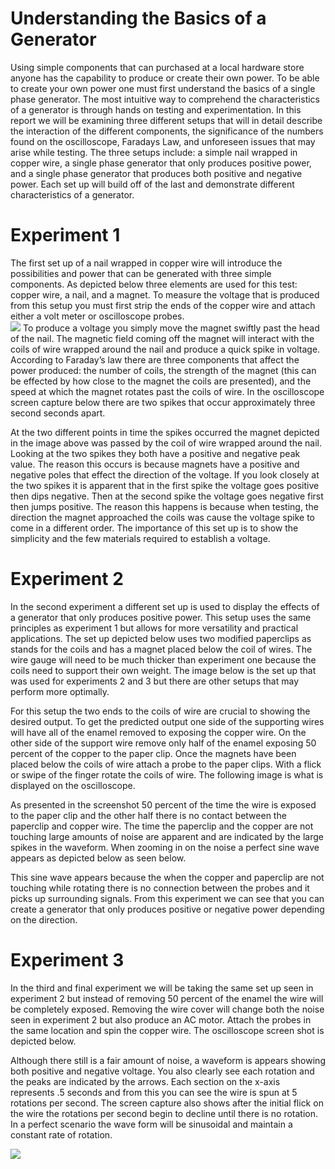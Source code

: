 # Understanding the Basics of a Generator
Using simple components that can purchased at a local hardware store anyone has the capability to produce or create their own power. To be able to create your own power one must first understand the basics of a single phase generator. The most intuitive way to comprehend the characteristics of a generator is through hands on testing and experimentation.  In this report we will be examining three different setups that will in detail describe the interaction of the different components, the significance of the numbers found on the oscilloscope, Faradays Law, and unforeseen issues that may arise while testing. The three setups include: a simple nail wrapped in copper wire, a single phase generator that only produces positive power, and a single phase generator that produces both positive and negative power. Each set up will build off of the last and demonstrate different characteristics of a generator. 
# Experiment 1
The first set up of a nail wrapped in copper wire will introduce the possibilities and power that can be generated with three simple components. As depicted below three elements are used for this test: copper wire, a nail, and a magnet. To measure the voltage that is produced from this setup you must first strip the ends of the copper wire and attach either a volt meter or oscilloscope probes.  
![](./pictures/Nail.png)
To produce a voltage you simply move the magnet swiftly past the head of the nail. The magnetic field coming off the magnet will interact with the coils of wire wrapped around the nail and produce a quick spike in voltage. According to Faraday’s law there are three components that affect the power produced: the number of coils, the strength of the magnet (this can be effected by how close to the magnet the coils are presented), and the speed at which the magnet rotates past the coils of wire. In the oscilloscope screen capture below there are two spikes that occur approximately three second seconds apart.    

At the two different points in time the spikes occurred the magnet depicted in the image above was passed by the coil of wire wrapped around the nail.  Looking at the two spikes they both have a positive and negative peak value. The reason this occurs is because magnets have a positive and negative poles that effect the direction of the voltage. If you look closely at the two spikes it is apparent that in the first spike the voltage goes positive then dips negative. Then at the second spike the voltage goes negative first then jumps positive. The reason this happens is because when testing, the direction the magnet approached the coils was cause the voltage spike to come in a different order. The importance of this set up is to show the simplicity and the few materials required to establish a voltage.
# Experiment 2
In the second experiment a different set up is used to display the effects of a generator that only produces positive power.  This setup uses the same principles as experiment 1 but allows for more versatility and practical applications. The set up depicted below uses two modified paperclips as stands for the coils and has a magnet placed below the coil of wires. The wire gauge will need to be much thicker than experiment one because the coils need to support their own weight. The image below is the set up that was used for experiments 2 and 3 but there are other setups that may perform more optimally. 
 
For this setup the two ends to the coils of wire are crucial to showing the desired output. To get the predicted output one side of the supporting wires will have all of the enamel removed to exposing the copper wire. On the other side of the support wire remove only half of the enamel exposing 50 percent of the copper to the paper clip. Once the magnets have been placed below the coils of wire attach a probe to the paper clips. With a flick or swipe of the finger rotate the coils of wire. The following image is what is displayed on the oscilloscope.  
 
As presented in the screenshot 50 percent of the time the wire is exposed to the paper clip and the other half there is no contact between the paperclip and copper wire.  The time the paperclip and the copper are not touching large amounts of noise are apparent and are indicated by the large spikes in the waveform. When zooming in on the noise a perfect sine wave appears as depicted below as seen below.
 
This sine wave appears because the when the copper and paperclip are not touching while rotating there is no connection between the probes and it picks up surrounding signals. From this experiment we can see that you can create a generator that only produces positive or negative power depending on the direction.

# Experiment 3
In the third and final experiment we will be taking the same set up seen in experiment 2 but instead of removing 50 percent of the enamel the wire will be completely exposed. Removing the wire cover will change both the noise seen in experiment 2 but also produce an AC motor. Attach the probes in the same location and spin the copper wire. The oscilloscope screen shot is depicted below. 
 
Although there still is a fair amount of noise, a waveform is appears showing both positive and negative voltage. You also clearly see each rotation and the peaks are indicated by the arrows. Each section on the x-axis represents .5 seconds and from this you can see the wire is spun at 5 rotations per second. The screen capture also shows after the initial flick on the wire the rotations per second begin to decline until there is no rotation.  In a perfect scenario the wave form will be sinusoidal and maintain a constant rate of rotation.


![](./figures/experiment-3.jpg)

